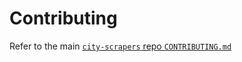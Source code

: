 # Contributing

Refer to the main [`city-scrapers` repo `CONTRIBUTING.md`](https://github.com/City-Bureau/city-scrapers/blob/main/CONTRIBUTING.md)
